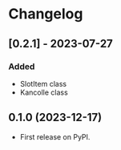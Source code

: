 # Changelog

## [0.2.1] - 2023-07-27

### Added

- SlotItem class
- Kancolle class

## 0.1.0 (2023-12-17)

* First release on PyPI.
